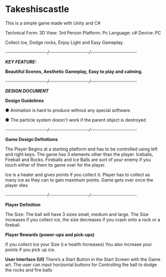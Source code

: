 # Takeshiscastle



This is a simple game made with Unity and C# 

Technical Form: 3D
View: 3rd Person
Platform: Pc
Language: c#
Device: PC

Collect ice, Dodge rocks, Enjoy Light and Easy Gameplay.

---------------------/*--------------------/*-----------------------


_**KEY FEATURE:**_

**Beautiful Scenes, Aesthetic Gameplay, Easy to play and calming.**

---------------------/*--------------------/*-----------------------

_**DESIGN DOCUMENT**_

**Design Guidelines**

● Animation is hard to produce without any special software.

● The particle system doesn't work if the parent object is destroyed


---------------------/*--------------------/*-----------------------

**Game Design Definitions**

The Player Begins at a starting platform and has to be controlled using left and right keys. The
game has 3 elements other than the player. Iceballs, Fireball and Rocks.
Fireballs and Ice Balls are sort of your enemy if you touch either of them its game over for the
player.

Ice is a healer and gives points if you collect it.
Player has to collect as many ice as they can to gain maximum points. Game gets over once the
player dies

---------------------/*--------------------/*-----------------------

**Player Definition**

The Size: The ball will have 3 sizes small, medium and large. The Size increases if you collect
ice, the size decreases if you crash onto a rock or a fireball.

**Player Rewards (power-ups and pick-ups)**

If you collect Ice your Size (i.e health Increases) You also increase your points if you pick up ice.


**User Interface (UI)**
There’s a Start Button in the Start Screen with the Game art.
The user can input horizontal buttons for Controlling the ball to dodge the rocks and fire balls



